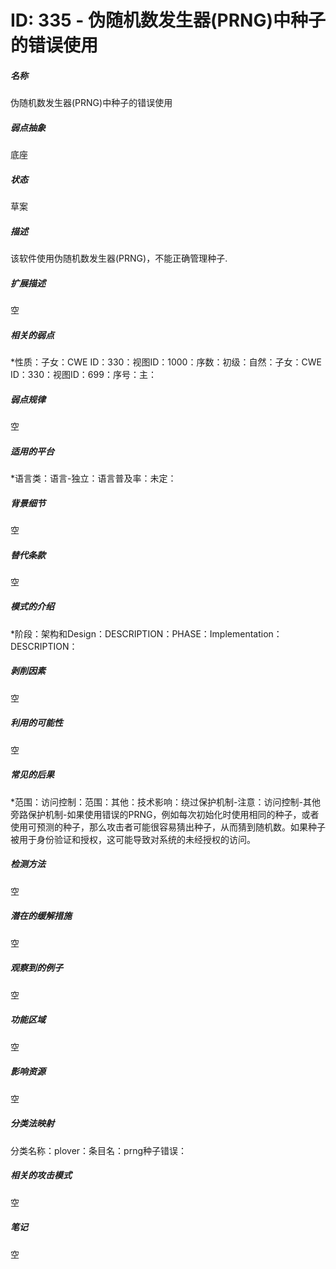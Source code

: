 # ID: 335 - 伪随机数发生器(PRNG)中种子的错误使用
<h5>名称</h5>伪随机数发生器(PRNG)中种子的错误使用
<h5>弱点抽象</h5>底座
<h5>状态</h5>草案
<h5>描述</h5>该软件使用伪随机数发生器(PRNG)，不能正确管理种子.
<h5>扩展描述</h5>空
<h5>相关的弱点</h5>*性质：子女：CWE ID：330：视图ID：1000：序数：初级：自然：子女：CWE ID：330：视图ID：699：序号：主：
<h5>弱点规律</h5>空
<h5>适用的平台</h5>*语言类：语言-独立：语言普及率：未定：
<h5>背景细节</h5>空
<h5>替代条款</h5>空
<h5>模式的介绍</h5>*阶段：架构和Design：DESCRIPTION：PHASE：Implementation：DESCRIPTION：
<h5>剥削因素</h5>空
<h5>利用的可能性</h5>空
<h5>常见的后果</h5>*范围：访问控制：范围：其他：技术影响：绕过保护机制-注意：访问控制-其他旁路保护机制-如果使用错误的PRNG，例如每次初始化时使用相同的种子，或者使用可预测的种子，那么攻击者可能很容易猜出种子，从而猜到随机数。如果种子被用于身份验证和授权，这可能导致对系统的未经授权的访问。
<h5>检测方法</h5>空
<h5>潜在的缓解措施</h5>空
<h5>观察到的例子</h5>空
<h5>功能区域</h5>空
<h5>影响资源</h5>空
<h5>分类法映射</h5>分类名称：plover：条目名：prng种子错误：
<h5>相关的攻击模式</h5>空
<h5>笔记</h5>空

